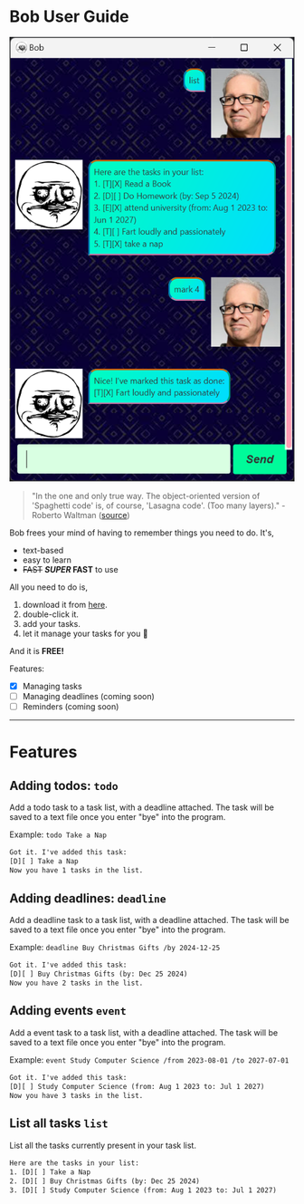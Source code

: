 # Bob User Guide

<img src="Ui.png">

>"In the one and only true way. The object-oriented version of 'Spaghetti code' is, of course, 'Lasagna code'. (Too many layers)." - Roberto Waltman ([source](https://medium.com/statuscode/the-12-most-retweeted-programming-quotes-2b039c45ca39#:~:text=A%20quote%20from%20Roberto%20Waltman,Too%20many%20layers.%E2%80%9D))

Bob frees your mind of having to remember things you need to do. It's,
- text-based
- easy to learn
- ~~FAST~~ ***SUPER* FAST** to use

All you need to do is,

1. download it from [here](https://github.com/hj235/ip/releases/tag/v0.1-beta).
2. double-click it.
3. add your tasks.
4. let it manage your tasks for you :eggplant:

And it is **FREE!**

Features:
- [x] Managing tasks
- [ ] Managing deadlines (coming soon)
- [ ] Reminders (coming soon)

<hr>

# Features

## Adding todos: `todo`

Add a todo task to a task list, with a deadline attached.
The task will be saved to a text file once you enter "bye" into the program.

Example: `todo Take a Nap`

```
Got it. I've added this task:
[D][ ] Take a Nap
Now you have 1 tasks in the list.
```

## Adding deadlines: `deadline`

Add a deadline task to a task list, with a deadline attached.
The task will be saved to a text file once you enter "bye" into the program.

Example: `deadline Buy Christmas Gifts /by 2024-12-25`

```
Got it. I've added this task:
[D][ ] Buy Christmas Gifts (by: Dec 25 2024)
Now you have 2 tasks in the list.
```

## Adding events `event`

Add a event task to a task list, with a deadline attached.
The task will be saved to a text file once you enter "bye" into the program.

Example: `event Study Computer Science /from 2023-08-01 /to 2027-07-01`

```
Got it. I've added this task:
[D][ ] Study Computer Science (from: Aug 1 2023 to: Jul 1 2027)
Now you have 3 tasks in the list.
```

## List all tasks `list`

List all the tasks currently present in your task list.

```
Here are the tasks in your list:
1. [D][ ] Take a Nap
2. [D][ ] Buy Christmas Gifts (by: Dec 25 2024)
3. [D][ ] Study Computer Science (from: Aug 1 2023 to: Jul 1 2027)
```